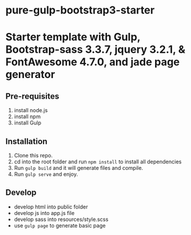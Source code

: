 # pure-gulp-bootstrap3-starter
# Starter template with Gulp, Bootstrap-sass 3.3.7, jquery 3.2.1, & FontAwesome 4.7.0, and jade page generator

## Pre-requisites
1. install node.js
2. install npm
3. install Gulp

## Installation

1. Clone this repo.
2. cd into the root folder and run `npm install` to install all dependencies
3. Run `gulp build` and it will generate files and compile.
4. Run `gulp serve` and enjoy.

## Develop

- develop html into public folder
- develop js into app.js file
- develop sass into resources/style.scss
- use `gulp page` to generate basic page 